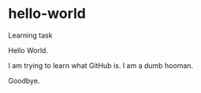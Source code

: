 # hello-world
Learning task

Hello World.

I am trying to learn what GitHub is. I am a dumb hooman.

Goodbye.
